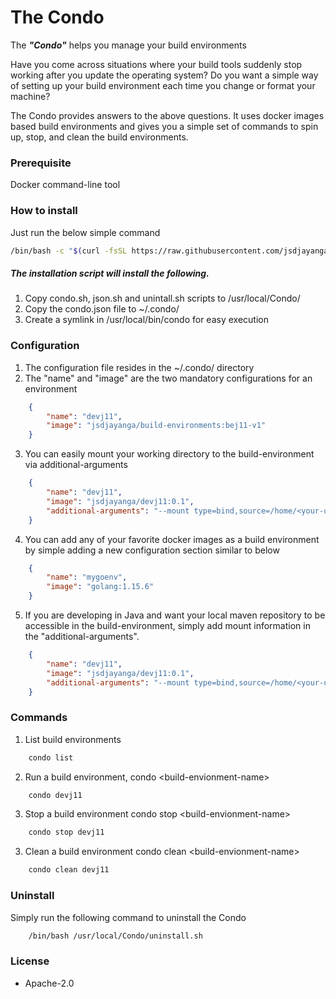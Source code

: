 # The Condo
The ***"Condo"*** helps you manage your build environments


Have you come across situations where your build tools suddenly stop working after you update the operating system? Do you want a simple way of setting up your build environment each time you change or format your machine?

The Condo provides answers to the above questions. It uses docker images based build environments and gives you a simple set of commands to spin up, stop, and clean the build environments.

### Prerequisite
Docker command-line tool

### How to install
Just run the below simple command
```bash
/bin/bash -c "$(curl -fsSL https://raw.githubusercontent.com/jsdjayanga/condo/main/scripts/install.sh)"
```

##### The installation script will install the following.
1. Copy condo.sh, json.sh and unintall.sh scripts to /usr/local/Condo/
2. Copy the condo.json file to ~/.condo/
3. Create a symlink in /usr/local/bin/condo for easy execution

### Configuration
1. The configuration file resides in the ~/.condo/ directory
2. The "name" and "image" are the two mandatory configurations for an environment

```json
    {
        "name": "devj11",
        "image": "jsdjayanga/build-environments:bej11-v1"
    }
```

3. You can easily mount your working directory to the build-environment via additional-arguments

```json
    {
        "name": "devj11",
        "image": "jsdjayanga/devj11:0.1",
        "additional-arguments": "--mount type=bind,source=/home/<your-username>/Work,target=/home/ubuntu/Work"
    }
```

4. You can add any of your favorite docker images as a build environment by simple adding a new configuration section similar to below
```json
    {
        "name": "mygoenv",
        "image": "golang:1.15.6"
    }
```

5. If you are developing in Java and want your local maven repository to be accessible in the build-environment, simply add mount information in the "additional-arguments".

```json
    {
        "name": "devj11",
        "image": "jsdjayanga/devj11:0.1",
        "additional-arguments": "--mount type=bind,source=/home/<your-username>/Work,target=/home/ubuntu/Work --mount type=bind,source=/home/<your-username>/.m2,target=/home/ubuntu/.m2"
    }
```

### Commands

1. List build environments
```bash
    condo list
```

2. Run a build environment, condo \<build-envionment-name\>
```bash
    condo devj11
```

3. Stop a build environment condo stop \<build-envionment-name\>
```bash
    condo stop devj11
```

3. Clean a build environment condo clean \<build-envionment-name\>
```bash
    condo clean devj11
```



### Uninstall
Simply run the following command to uninstall the Condo
```bash
    /bin/bash /usr/local/Condo/uninstall.sh
```


### License
- Apache-2.0
